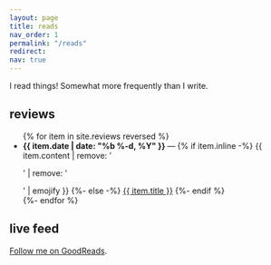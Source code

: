 ```yaml
---
layout: page
title: reads
nav_order: 1
permalink: "/reads"
redirect:
nav: true
---
```


I read things! Somewhat more frequently than I write.

## reviews

<ul>
{% for item in site.reviews reversed %}

<li>
  <strong>
    {{ item.date | date: "%b %-d, %Y" }}
  </strong> &mdash;
  <span>
    {% if item.inline -%} {{ item.content | remove: '
    <p>' | remove: '</p>
    ' | emojify }} {%- else -%}
    <a class="news-title" href="{{ item.url | relative_url }}"
      >{{ item.title }}</a
    >
    {%- endif %}
  </span>
</li>
{%- endfor %}

</ul>

## live feed

[Follow me on GoodReads](https://www.goodreads.com/user/show/145367305-kevin-liu).

<iframe sandbox id="the_iframe" src="" width="100%" height="330" frameborder="0"></iframe>

<script module>
  const el = document.getElementById('the_iframe');
  const src = "https://goodreads.com/widgets/user_update_widget?height=400&num_updates=7&user=145367305&width=";

  // Returns a function, that, when invoked, will only be triggered at most once
  // during a given window of time. Normally, the throttled function will run
  // as much as it can, without ever going more than once per `wait` duration;
  // but if you'd like to disable the execution on the leading edge, pass
  // `{leading: false}`. To disable execution on the trailing edge, ditto.
  function throttle(func, wait, options) {
    var context, args, result;
    var timeout = null;
    var previous = 0;
    if (!options) options = {};
    var later = function() {
      previous = options.leading === false ? 0 : Date.now();
      timeout = null;
      result = func.apply(context, args);
      if (!timeout) context = args = null;
    };
    return function() {
      var now = Date.now();
      if (!previous && options.leading === false) previous = now;
      var remaining = wait - (now - previous);
      context = this;
      args = arguments;
      if (remaining <= 0 || remaining > wait) {
        if (timeout) {
          clearTimeout(timeout);
          timeout = null;
        }
        previous = now;
        result = func.apply(context, args);
        if (!timeout) context = args = null;
      } else if (!timeout && options.trailing !== false) {
        timeout = setTimeout(later, remaining);
      }
      return result;
    };
  };

  new ResizeObserver(throttle(([obs]) => {
    console.log(obs.contentRect.width);
    el.src = src + obs.contentRect.width; 
  }, 200)).observe(el);
</script>
